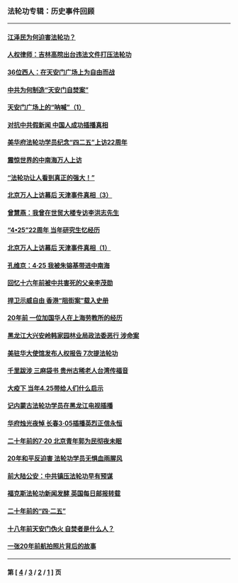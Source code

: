 ### 法轮功专辑：历史事件回顾
---
#### [江泽民为何迫害法轮功？](../../pages/nf5793/n13876324.md?08150430) 
#### [人权律师：吉林高院出台违法文件打压法轮功](../../pages/nf5793/n13825665.md?08150430) 
#### [36位西人：在天安门广场上为自由而战](../../pages/nf5793/n13390029.md?08150430) 
#### [中共为何制造“天安门自焚案”](../../pages/nf5793/n13183270.md?08150430) 
#### [天安门广场上的“呐喊”（1）](../../pages/nf5793/n13105277.md?08150430) 
#### [对抗中共假新闻 中国人成功插播真相](../../pages/nf5793/n12910618.md?08150430) 
#### [美华府法轮功学员纪念“四二五”上访22周年](../../pages/nf5793/n12904445.md?08150430) 
#### [震惊世界的中南海万人上访](../../pages/nf5793/n12903976.md?08150430) 
#### [“法轮功让人看到真正的强大！”](../../pages/nf5793/n12903195.md?08150430) 
#### [北京万人上访幕后 天津事件真相（3）](../../pages/nf5793/n12902807.md?08150430) 
#### [曾慧燕：我曾在世贸大楼专访李洪志先生](../../pages/nf5793/n12898729.md?08150430) 
#### [“4•25”22周年 当年研究生忆经历](../../pages/nf5793/n12894152.md?08150430) 
#### [北京万人上访幕后 天津事件真相（1）](../../pages/nf5793/n12885174.md?08150430) 
#### [孔维京：4·25 我被朱镕基带进中南海](../../pages/nf5793/n12864987.md?08150430) 
#### [回忆十六年前被中共害死的父亲李茂勋](../../pages/nf5793/n12880270.md?08150430) 
#### [捍卫示威自由 香港“阻街案”载入史册](../../pages/nf5793/n12811245.md?08150430) 
#### [20年前 一位加国华人在上海劳教所的经历](../../pages/nf5793/n12707932.md?08150430) 
#### [黑龙江大兴安岭韩家园林业局政法委恶行 涉命案](../../pages/nf5793/n12622815.md?08150430) 
#### [美驻华大使馆发布人权报告 7次提法轮功](../../pages/nf5793/n12520541.md?08150430) 
#### [千里跋涉 三麻袋书 贵州古稀老人台湾传福音](../../pages/nf5793/n12198750.md?08150430) 
#### [大疫下 当年4.25带给人们什么启示](../../pages/nf5793/n12058565.md?08150430) 
#### [记内蒙古法轮功学员在黑龙江电视插播](../../pages/nf5793/n11699194.md?08150430) 
#### [华府烛光夜悼 长春3·05插播英烈正信永恒](../../pages/nf5793/n11397432.md?08150430) 
#### [二十年前的7·20 北京青年郭为民彻夜未眠](../../pages/nf5793/n11354195.md?08150430) 
#### [20年和平反迫害 法轮功学员无惧血雨腥风](../../pages/nf5793/n11348279.md?08150430) 
#### [前大陆公安：中共镇压法轮功早有预谋](../../pages/nf5793/n11352168.md?08150430) 
#### [福克斯法轮功新闻发酵  英国每日邮报转载](../../pages/nf5793/n11285952.md?08150430) 
#### [二十年前的“四·二五”](../../pages/nf5793/n11207639.md?08150430) 
#### [十八年前天安门伪火 自焚者是什么人？](../../pages/nf5793/n10996556.md?08150430) 
#### [一张20年前航拍照片背后的故事](../../pages/nf5793/n10693797.md?08150430) 

---
#### 第 [ [4](./4.md?08150430) / [3](./3.md?08150430) / [2](./2.md?08150430) / [1](./1.md?08150430) ] 页
